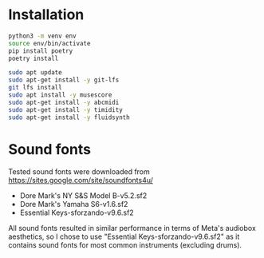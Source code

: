 # Installation
```bash
python3 -m venv env
source env/bin/activate
pip install poetry
poetry install

sudo apt update
sudo apt-get install -y git-lfs
git lfs install
sudo apt install -y musescore
sudo apt-get install -y abcmidi
sudo apt-get install -y timidity
sudo apt-get install -y fluidsynth
```

# Sound fonts
Tested sound fonts were downloaded from https://sites.google.com/site/soundfonts4u/
- Dore Mark's NY S&S Model B-v5.2.sf2
- Dore Mark's Yamaha S6-v1.6.sf2
- Essential Keys-sforzando-v9.6.sf2

All sound fonts resulted in similar performance in terms of Meta's audiobox aesthetics, so I chose to use "Essential Keys-sforzando-v9.6.sf2" as it contains sound fonts for most common instruments (excluding drums).
